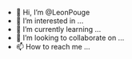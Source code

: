 - 👋 Hi, I’m @LeonPouge
- 👀 I’m interested in ...
- 🌱 I’m currently learning ...
- 💞️ I’m looking to collaborate on ...
- 📫 How to reach me ...

<!---
LeonPouge/LeonPouge is a ✨ special ✨ repository because its `README.md` (this file) appears on your GitHub profile.
You can click the Preview link to take a look at your changes.
--->
